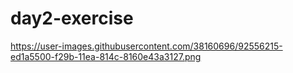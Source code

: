 # day2-exercise
https://user-images.githubusercontent.com/38160696/92556215-ed1a5500-f29b-11ea-814c-8160e43a3127.png
